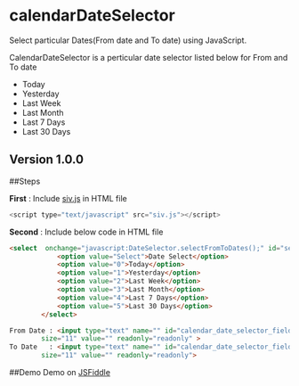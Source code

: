 # calendarDateSelector
Select particular Dates(From date and To date) using JavaScript.

CalendarDateSelector is a perticular date selector listed below for From and To date  

- Today
- Yesterday
- Last Week
- Last Month
- Last 7 Days
- Last 30 Days

## Version 1.0.0

##Steps 

**First** : Include [siv.js](https://github.com/baladkb/calendarDateSelector/blob/master/siv.js) in HTML file 
```javascript
<script type="text/javascript" src="siv.js"></script>
```
**Second** : Include below code in HTML file
```HTML
<select  onchange="javascript:DateSelector.selectFromToDates();" id="selectDatesId">
			<option value="Select">Date Select</option>
			<option value="0">Today</option>
			<option value="1">Yesterday</option>
			<option value="2">Last Week</option>
			<option value="3">Last Month</option>
			<option value="4">Last 7 Days</option>
			<option value="5">Last 30 Days</option>
		</select>
```
```HTML
From Date : <input type="text" name="" id="calendar_date_selector_field_instance0" 
		size="11" value="" readonly="readonly" >
To Date   : <input type="text" name="" id="calendar_date_selector_field_instance1" 
		size="11" value="" readonly="readonly">
```
##Demo
Demo on [JSFiddle](https://jsfiddle.net/baladkb/tj8w2102/)
